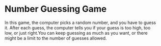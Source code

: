 # Number Guessing Game
In this game, the computer picks a random number, and you have to guess it. After each guess, the computer tells you if your guess is too high, too low, or just right.You can keep guessing as much as you want, or there might be a limit to the number of guesses allowed.
